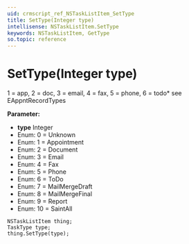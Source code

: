 ```yaml
---
uid: crmscript_ref_NSTaskListItem_SetType
title: SetType(Integer type)
intellisense: NSTaskListItem.SetType
keywords: NSTaskListItem, GetType
so.topic: reference
---
```


# SetType(Integer type)

1 = app, 2 = doc, 3 = email, 4 = fax, 5 = phone, 6 = todo* see EAppntRecordTypes

**Parameter:** 
* **type** Integer
* Enum: 0 = Unknown 
* Enum: 1 = Appointment 
* Enum: 2 = Document 
* Enum: 3 = Email 
* Enum: 4 = Fax 
* Enum: 5 = Phone 
* Enum: 6 = ToDo 
* Enum: 7 = MailMergeDraft 
* Enum: 8 = MailMergeFinal 
* Enum: 9 = Report 
* Enum: 10 = SaintAll 

```crmscript
NSTaskListItem thing;
TaskType type;
thing.SetType(type);
```

